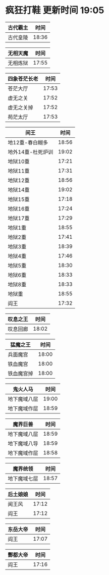 # 疯狂打鞋 更新时间 19:05

| 古代霸主   | 时间    |
|--------|-------|
| 古代皇陵 | 18:36 |

| 无相天魔   | 时间    |
|--------|-------|
| 无相炼狱 | 17:55 |

| 四象苍茫长老   | 时间    |
|--------|-------|
| 苍茫大厅 | 17:53 |
| 虚无之关 | 17:52 |
| 虚无之关掉 | 17:52 |
| 苑茫太厅 | 17:53 |

| 间王   | 时间    |
|--------|-------|
| 地12重-春白糊多 | 18:56 |
| 地外14重-杜死炉训 | 19:02 |
| 地狱10重 | 17:21 |
| 地狱11重 | 17:31 |
| 地狱12重 | 18:56 |
| 地狱14重 | 19:02 |
| 地狱15重 | 17:18 |
| 地狱16重 | 17:24 |
| 地狱17重 | 17:29 |
| 地狱1重 | 18:55 |
| 地狱2重 | 17:41 |
| 地狱3重 | 18:39 |
| 地狱4重 | 17:46 |
| 地狱5重 | 18:30 |
| 地狱6重 | 18:33 |
| 地狱8重 | 18:33 |
| 地狱重 | 18:55 |
| 阎王 | 17:32 |

| 叹息之王   | 时间    |
|--------|-------|
| 叹息回廊 | 18:02 |

| 猛魔之王   | 时间    |
|--------|-------|
| 兵面魔宫 | 18:00 |
| 铁血魔宫 | 18:00 |
| 铁血魔宫掉 | 18:00 |

| 鬼火人马   | 时间    |
|--------|-------|
| 地下魔域八层 | 19:00 |
| 地下魔域作层 | 18:59 |

| 魔界巨兽   | 时间    |
|--------|-------|
| 地下魔域八层 | 18:59 |
| 地下魔域八导 | 18:59 |
| 地下魔域作层 | 18:58 |

| 魔界统领   | 时间    |
|--------|-------|
| 地下魔域七层 | 18:57 |

| 后土娘娘   | 时间    |
|--------|-------|
| 闻王风 | 17:12 |
| 阎王 | 17:12 |

| 东岳大帝   | 时间    |
|--------|-------|
| 阎王 | 17:07 |

| 酆都大帝   | 时间    |
|--------|-------|
| 阎王 | 17:16 |